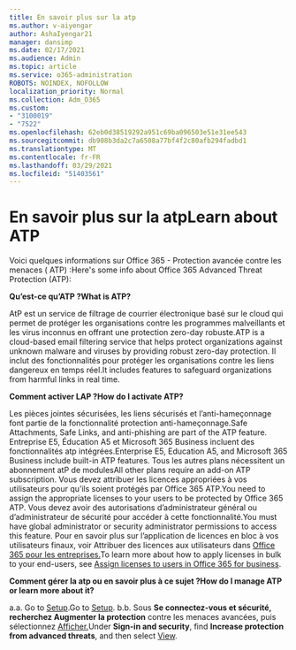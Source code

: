 ```yaml
---
title: En savoir plus sur la atp
ms.author: v-aiyengar
author: AshaIyengar21
manager: dansimp
ms.date: 02/17/2021
ms.audience: Admin
ms.topic: article
ms.service: o365-administration
ROBOTS: NOINDEX, NOFOLLOW
localization_priority: Normal
ms.collection: Adm_O365
ms.custom:
- "3100019"
- "7522"
ms.openlocfilehash: 62eb0d38519292a951c69ba096503e51e31ee543
ms.sourcegitcommit: db908b3da2c7a6508a77bf4f2c80afb294fadbd1
ms.translationtype: MT
ms.contentlocale: fr-FR
ms.lasthandoff: 03/29/2021
ms.locfileid: "51403561"
---
```

# <a name="learn-about-atp"></a><span data-ttu-id="44abc-102">En savoir plus sur la atp</span><span class="sxs-lookup"><span data-stu-id="44abc-102">Learn about ATP</span></span>

<span data-ttu-id="44abc-103">Voici quelques informations sur Office 365 - Protection avancée contre les menaces ( ATP) :</span><span class="sxs-lookup"><span data-stu-id="44abc-103">Here's some info about Office 365 Advanced Threat Protection (ATP):</span></span>

<span data-ttu-id="44abc-104">**Qu’est-ce qu’ATP ?**</span><span class="sxs-lookup"><span data-stu-id="44abc-104">**What is ATP?**</span></span>

<span data-ttu-id="44abc-105">AtP est un service de filtrage de courrier électronique basé sur le cloud qui permet de protéger les organisations contre les programmes malveillants et les virus inconnus en offrant une protection zero-day robuste.</span><span class="sxs-lookup"><span data-stu-id="44abc-105">ATP is a cloud-based email filtering service that helps protect organizations against unknown malware and viruses by providing robust zero-day protection.</span></span> <span data-ttu-id="44abc-106">Il inclut des fonctionnalités pour protéger les organisations contre les liens dangereux en temps réel.</span><span class="sxs-lookup"><span data-stu-id="44abc-106">It includes features to safeguard organizations from harmful links in real time.</span></span>

<span data-ttu-id="44abc-107">**Comment activer LAP ?**</span><span class="sxs-lookup"><span data-stu-id="44abc-107">**How do I activate ATP?**</span></span>

<span data-ttu-id="44abc-108">Les pièces jointes sécurisées, les liens sécurisés et l’anti-hameçonnage font partie de la fonctionnalité protection anti-hameçonnage.</span><span class="sxs-lookup"><span data-stu-id="44abc-108">Safe Attachments, Safe Links, and anti-phishing are part of the ATP feature.</span></span> <span data-ttu-id="44abc-109">Entreprise E5, Éducation A5 et Microsoft 365 Business incluent des fonctionnalités atp intégrées.</span><span class="sxs-lookup"><span data-stu-id="44abc-109">Enterprise E5, Education A5, and Microsoft 365 Business include built-in ATP features.</span></span> <span data-ttu-id="44abc-110">Tous les autres plans nécessitent un abonnement atP de modules</span><span class="sxs-lookup"><span data-stu-id="44abc-110">All other plans require an add-on ATP subscription.</span></span> <span data-ttu-id="44abc-111">Vous devez attribuer les licences appropriées à vos utilisateurs pour qu’ils soient protégés par Office 365 ATP.</span><span class="sxs-lookup"><span data-stu-id="44abc-111">You need to assign the appropriate licenses to your users to be protected by Office 365 ATP.</span></span> <span data-ttu-id="44abc-112">Vous devez avoir des autorisations d’administrateur général ou d’administrateur de sécurité pour accéder à cette fonctionnalité.</span><span class="sxs-lookup"><span data-stu-id="44abc-112">You must have global administrator or security administrator permissions to access this feature.</span></span> <span data-ttu-id="44abc-113">Pour en savoir plus sur l’application de licences en bloc à vos utilisateurs finaux, voir Attribuer des licences aux utilisateurs dans [Office 365 pour les entreprises.](https://go.microsoft.com/fwlink/?linkid=2093435)</span><span class="sxs-lookup"><span data-stu-id="44abc-113">To learn more about how to apply licenses in bulk to your end-users, see [Assign licenses to users in Office 365 for business](https://go.microsoft.com/fwlink/?linkid=2093435).</span></span>

<span data-ttu-id="44abc-114">**Comment gérer la atp ou en savoir plus à ce sujet ?**</span><span class="sxs-lookup"><span data-stu-id="44abc-114">**How do I manage ATP or learn more about it?**</span></span>

<span data-ttu-id="44abc-115">a.</span><span class="sxs-lookup"><span data-stu-id="44abc-115">a.</span></span> <span data-ttu-id="44abc-116">Go to [Setup](https://go.microsoft.com/fwlink/p/?linkid=2075721).</span><span class="sxs-lookup"><span data-stu-id="44abc-116">Go to [Setup](https://go.microsoft.com/fwlink/p/?linkid=2075721).</span></span>
<span data-ttu-id="44abc-117">b.</span><span class="sxs-lookup"><span data-stu-id="44abc-117">b.</span></span> <span data-ttu-id="44abc-118">Sous **Se connectez-vous et sécurité,** **recherchez Augmenter la protection** contre les menaces avancées, puis sélectionnez [Afficher.](https://go.microsoft.com/fwlink/?linkid=2109302)</span><span class="sxs-lookup"><span data-stu-id="44abc-118">Under **Sign-in and security**, find **Increase protection from advanced threats**, and then select [View](https://go.microsoft.com/fwlink/?linkid=2109302).</span></span>
